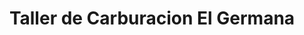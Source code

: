 ---
title: "Taller de Carburacion El Germana"
url: /ciudad-autonoma-de-buenos-aires/taller-de-carburacion-el-germana/
shop: reparación de automóviles
---